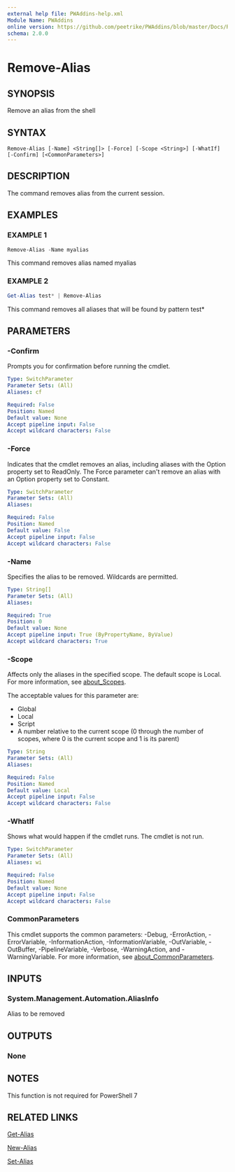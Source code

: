 ```yaml
---
external help file: PWAddins-help.xml
Module Name: PWAddins
online version: https://github.com/peetrike/PWAddins/blob/master/Docs/Remove-Alias.md
schema: 2.0.0
---
```


# Remove-Alias

## SYNOPSIS

Remove an alias from the shell

## SYNTAX

```
Remove-Alias [-Name] <String[]> [-Force] [-Scope <String>] [-WhatIf] [-Confirm] [<CommonParameters>]
```

## DESCRIPTION

The command removes alias from the current session.

## EXAMPLES

### EXAMPLE 1

```powershell
Remove-Alias -Name myalias
```

This command removes alias named myalias

### EXAMPLE 2

```powershell
Get-Alias test* | Remove-Alias
```

This command removes all aliases that will be found by pattern test*

## PARAMETERS

### -Confirm

Prompts you for confirmation before running the cmdlet.

```yaml
Type: SwitchParameter
Parameter Sets: (All)
Aliases: cf

Required: False
Position: Named
Default value: None
Accept pipeline input: False
Accept wildcard characters: False
```

### -Force

Indicates that the cmdlet removes an alias, including aliases with the Option
property set to ReadOnly.
The Force parameter can't remove an alias with an Option property set to
Constant.

```yaml
Type: SwitchParameter
Parameter Sets: (All)
Aliases:

Required: False
Position: Named
Default value: False
Accept pipeline input: False
Accept wildcard characters: False
```

### -Name

Specifies the alias to be removed.
Wildcards are permitted.

```yaml
Type: String[]
Parameter Sets: (All)
Aliases:

Required: True
Position: 0
Default value: None
Accept pipeline input: True (ByPropertyName, ByValue)
Accept wildcard characters: True
```

### -Scope

Affects only the aliases in the specified scope. The default scope is Local.
For more information, see [about_Scopes](https://docs.microsoft.com/powershell/module/microsoft.powershell.core/about/about_scopes).

The acceptable values for this parameter are:

- Global
- Local
- Script
- A number relative to the current scope (0 through the number of scopes, where
  0 is the current scope and 1 is its parent)

```yaml
Type: String
Parameter Sets: (All)
Aliases:

Required: False
Position: Named
Default value: Local
Accept pipeline input: False
Accept wildcard characters: False
```

### -WhatIf

Shows what would happen if the cmdlet runs.
The cmdlet is not run.

```yaml
Type: SwitchParameter
Parameter Sets: (All)
Aliases: wi

Required: False
Position: Named
Default value: None
Accept pipeline input: False
Accept wildcard characters: False
```

### CommonParameters
This cmdlet supports the common parameters: -Debug, -ErrorAction, -ErrorVariable, -InformationAction, -InformationVariable, -OutVariable, -OutBuffer, -PipelineVariable, -Verbose, -WarningAction, and -WarningVariable. For more information, see [about_CommonParameters](http://go.microsoft.com/fwlink/?LinkID=113216).

## INPUTS

### System.Management.Automation.AliasInfo

Alias to be removed

## OUTPUTS

### None

## NOTES

This function is not required for PowerShell 7

## RELATED LINKS

[Get-Alias](https://docs.microsoft.com/powershell/module/microsoft.powershell.utility/get-alias)

[New-Alias](https://docs.microsoft.com/powershell/module/microsoft.powershell.utility/new-alias)

[Set-Alias](https://docs.microsoft.com/powershell/module/microsoft.powershell.utility/set-alias)
